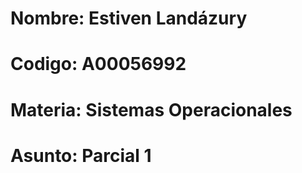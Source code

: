 # Nombre: Estiven Landázury #
# Codigo: A00056992 #
# Materia: Sistemas Operacionales #
# Asunto: Parcial 1 #
